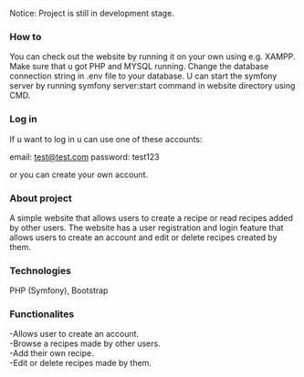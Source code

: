 Notice: Project is still in development stage.
### How to
  
You can check out the website by running it on your own using e.g. XAMPP. Make sure that u got PHP and MYSQL running. Change the database connection string in .env file to your database.
U can start the symfony server by running symfony server:start command in website directory using CMD.  

### Log in

If u want to log in u can use one of these accounts:  

email: test@test.com
password: test123

or you can create your own account.

### About project

A simple website that allows users to create a recipe or read recipes added by other users.
The website has a user registration and login feature that allows users to create an account and edit or delete recipes created by them.

### Technologies

PHP (Symfony), Bootstrap

### Functionalites

-Allows user to create an account.  
-Browse a recipes made by other users.  
-Add their own recipe.  
-Edit or delete recipes made by them.

